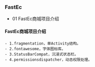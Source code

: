 ### FastEc
- 01 FastEc商城项目介绍


#### FastEc商城项目介绍
    - 1.fragmentation，单Activity结构。
    - 2.fontawesome，字体图标库。
    - 3.StatusBarCompat，沉浸式状态栏。
    - 4.permissionsdispatcher，动态权限处理。